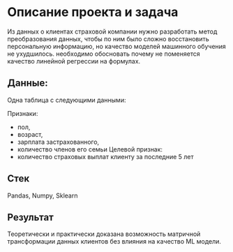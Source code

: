 # Описание проекта и задача
Из данных о клиентах страховой компании нужно разработать метод преобразования данных, чтобы по ним было сложно восстановить персональную информацию,
но качество моделей машинного обучения не ухудшилось. необходимо обосновать почему не поменяется качество линейной регрессии на формулах.

## Данные:
Одна таблица с следующими данными:

Признаки:
- пол,
- возраст,
- зарплата застрахованного,
- количество членов его семьи
Целевой признак:
- количество страховых выплат клиенту за последние 5 лет

## Стек
Pandas, Numpy, Sklearn

## Результат
Теоретически и практически доказана возможность матричной трансформации данных клиентов без влияния на качество ML модели.
